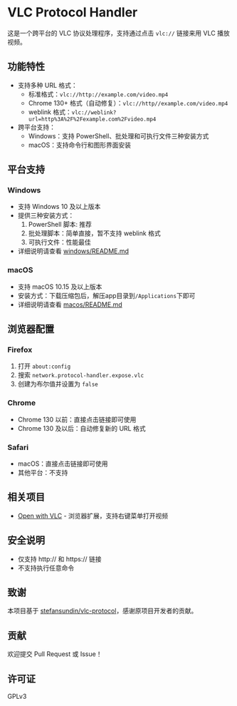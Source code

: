 # VLC Protocol Handler

这是一个跨平台的 VLC 协议处理程序，支持通过点击 `vlc://` 链接来用 VLC 播放视频。

## 功能特性

- 支持多种 URL 格式：
  - 标准格式：`vlc://http://example.com/video.mp4`
  - Chrome 130+ 格式（自动修复）：`vlc://http//example.com/video.mp4`
  - weblink 格式：`vlc://weblink?url=http%3A%2F%2Fexample.com%2Fvideo.mp4`
- 跨平台支持：
  - Windows：支持 PowerShell、批处理和可执行文件三种安装方式
  - macOS：支持命令行和图形界面安装

## 平台支持

### Windows
- 支持 Windows 10 及以上版本
- 提供三种安装方式：
  1. PowerShell 脚本: 推荐
  2. 批处理脚本：简单直接，暂不支持 weblink 格式
  3. 可执行文件：性能最佳
- 详细说明请查看 [windows/README.md](windows/README.md)

### macOS
- 支持 macOS 10.15 及以上版本
- 安装方式：下载压缩包后，解压app目录到`/Applications`下即可
- 详细说明请查看 [macos/README.md](macos/README.md)

## 浏览器配置

### Firefox
1. 打开 `about:config`
2. 搜索 `network.protocol-handler.expose.vlc`
3. 创建为布尔值并设置为 `false`

### Chrome
- Chrome 130 以前：直接点击链接即可使用
- Chrome 130 及以后：自动修复新的 URL 格式

### Safari
- macOS：直接点击链接即可使用
- 其他平台：不支持

## 相关项目

- [Open with VLC](https://github.com/stefansundin/open-with-vlc) - 浏览器扩展，支持右键菜单打开视频

## 安全说明

- 仅支持 http:// 和 https:// 链接
- 不支持执行任意命令

## 致谢

本项目基于 [stefansundin/vlc-protocol](https://github.com/stefansundin/vlc-protocol)，感谢原项目开发者的贡献。

## 贡献

欢迎提交 Pull Request 或 Issue！

## 许可证

GPLv3
